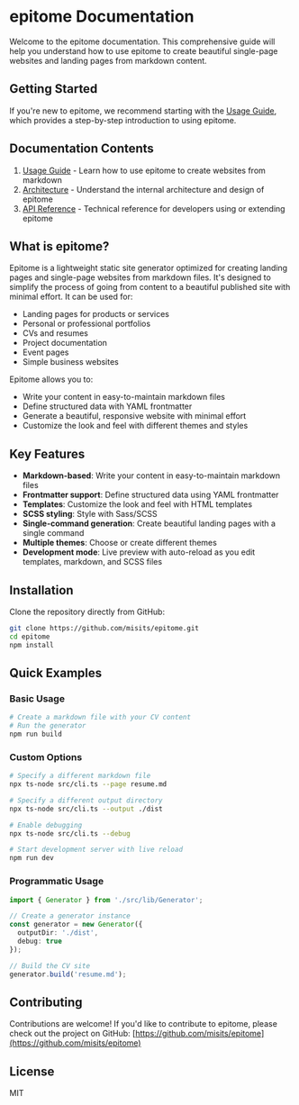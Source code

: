 # epitome Documentation

Welcome to the epitome documentation. This comprehensive guide will help you understand how to use epitome to create beautiful single-page websites and landing pages from markdown content.

## Getting Started

If you're new to epitome, we recommend starting with the [Usage Guide](usage-guide.md), which provides a step-by-step introduction to using epitome.

## Documentation Contents

1. [Usage Guide](usage-guide.md) - Learn how to use epitome to create websites from markdown
2. [Architecture](architecture.md) - Understand the internal architecture and design of epitome
3. [API Reference](api-reference.md) - Technical reference for developers using or extending epitome

## What is epitome?

Epitome is a lightweight static site generator optimized for creating landing pages and single-page websites from markdown files. It's designed to simplify the process of going from content to a beautiful published site with minimal effort. It can be used for:

- Landing pages for products or services
- Personal or professional portfolios
- CVs and resumes
- Project documentation
- Event pages
- Simple business websites

Epitome allows you to:

- Write your content in easy-to-maintain markdown files
- Define structured data with YAML frontmatter
- Generate a beautiful, responsive website with minimal effort
- Customize the look and feel with different themes and styles

## Key Features

- **Markdown-based**: Write your content in easy-to-maintain markdown files
- **Frontmatter support**: Define structured data using YAML frontmatter
- **Templates**: Customize the look and feel with HTML templates
- **SCSS styling**: Style with Sass/SCSS
- **Single-command generation**: Create beautiful landing pages with a single command
- **Multiple themes**: Choose or create different themes
- **Development mode**: Live preview with auto-reload as you edit templates, markdown, and SCSS files

## Installation

Clone the repository directly from GitHub:

```bash
git clone https://github.com/misits/epitome.git
cd epitome
npm install
```

## Quick Examples

### Basic Usage

```bash
# Create a markdown file with your CV content
# Run the generator
npm run build
```

### Custom Options

```bash
# Specify a different markdown file
npx ts-node src/cli.ts --page resume.md

# Specify a different output directory
npx ts-node src/cli.ts --output ./dist

# Enable debugging
npx ts-node src/cli.ts --debug

# Start development server with live reload
npm run dev
```

### Programmatic Usage

```typescript
import { Generator } from './src/lib/Generator';

// Create a generator instance
const generator = new Generator({
  outputDir: './dist',
  debug: true
});

// Build the CV site
generator.build('resume.md');
```

## Contributing

Contributions are welcome! If you'd like to contribute to epitome, please check out the project on GitHub: [https://github.com/misits/epitome](https://github.com/misits/epitome)

## License

MIT 